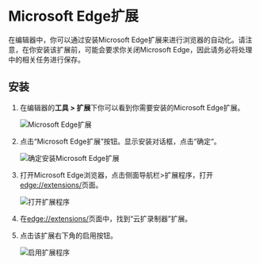 # Microsoft Edge扩展

在编辑器中，你可以通过安装Microsoft Edge扩展来进行浏览器的自动化。请注意，在你安装该扩展前，可能会要求你关闭Microsoft Edge，因此请务必将处理中的相关任务进行保存。

## 安装

1. 在编辑器的**工具 > 扩展**下你可以看到你需要安装的Microsoft Edge扩展。

   ![Microsoft Edge扩展](https://docimages.blob.core.chinacloudapi.cn/images/Studio/Market/extensioninpath20201019.png)

2. 点击“Microsoft Edge扩展”按钮。显示安装对话框，点击“确定“。

   ![确定安装Microsoft Edge扩展](https://docimages.blob.core.chinacloudapi.cn/images/Amanda/Extension/Edge/InstallWindow.jpg)

3. 打开Microsoft Edge浏览器，点击侧面导航栏>扩展程序，打开<edge://extensions/>页面。

   ![打开扩展程序](https://docimages.blob.core.chinacloudapi.cn/images/Amanda/Extension/Edge/BrowserSetting.jpg)

4. 在<edge://extensions/>页面中，找到“云扩录制器”扩展。

5. 点击该扩展右下角的启用按钮。

   ![启用扩展程序](https://docimages.blob.core.chinacloudapi.cn/images/Amanda/Extension/Edge/InstalledInBrowser.png)
